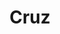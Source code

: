 ---
title: Cruz
date: 
draft: false

# descripcion
description : Cruz

materials: Plata 925

color: Plateado

dimensions: 1,5cm x 2,5cm

code: 02-14-0215

type: "Dijes"

categories: []

price: $3.000,00

price_eftvo: $2.550,00

# Images
# first image will be shown in the product page
images:
  # - image: "images/path_to_image"
  # La ubicacion de las imagenes es imagenes/Dijes/Dijes.Plata/02-14-0215-cruz
  - image: "./images/dijes/plata/02-14-0215-cruz.JPG"
---